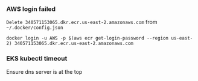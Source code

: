 ### AWS login failed 


```Delete 340571153065.dkr.ecr.us-east-2.amazonaws.com``` from ```~/.docker/config.json```

```
docker login -u AWS -p $(aws ecr get-login-password --region us-east-2) 340571153065.dkr.ecr.us-east-2.amazonaws.com
```

### EKS kubectl timeout

Ensure dns server is at the top